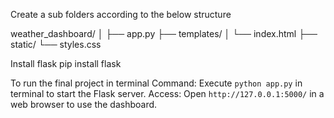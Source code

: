 Create a sub folders according to the below structure 

weather_dashboard/
│
├── app.py
├── templates/
│   └── index.html
├── static/
    └── styles.css

Install flask
pip install flask

To run the final project in terminal
    Command: Execute `python app.py` in terminal to start the Flask server.
    Access: Open `http://127.0.0.1:5000/` in a web browser to use the dashboard.

